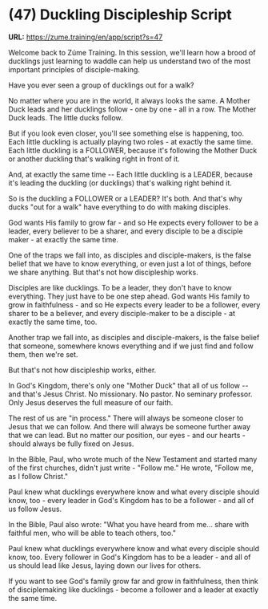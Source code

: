 # (47) Duckling Discipleship Script

**URL:** https://zume.training/en/app/script?s=47

Welcome back to Zúme Training. In this session, we'll learn how a brood of ducklings just learning to waddle can help us understand two of the most important principles of disciple-making.

Have you ever seen a group of ducklings out for a walk?

No matter where you are in the world, it always looks the same. A Mother Duck leads and her ducklings follow - one by one - all in a row. The Mother Duck leads. The little ducks follow.

But if you look even closer, you'll see something else is happening, too. Each little duckling is actually playing two roles - at exactly the same time. Each little duckling is a FOLLOWER, because it's following the Mother Duck or another duckling that's walking right in front of it.

And, at exactly the same time -- Each little duckling is a LEADER, because it's leading the duckling (or ducklings) that's walking right behind it.

So is the duckling a FOLLOWER or a LEADER? It's both. And that's why ducks "out for a walk" have everything to do with making disciples.

God wants His family to grow far - and so He expects every follower to be a leader, every believer to be a sharer, and every disciple to be a disciple maker - at exactly the same time.

One of the traps we fall into, as disciples and disciple-makers, is the false belief that we have to know everything, or even just a lot of things, before we share anything. But that's not how discipleship works.

Disciples are like ducklings. To be a leader, they don't have to know everything. They just have to be one step ahead. God wants His family to grow in faithfulness - and so He expects every leader to be a follower, every sharer to be a believer, and every disciple-maker to be a disciple - at exactly the same time, too.

Another trap we fall into, as disciples and disciple-makers, is the false belief that someone, somewhere knows everything and if we just find and follow them, then we're set.

But that's not how discipleship works, either.

In God's Kingdom, there's only one "Mother Duck" that all of us follow -- and that's Jesus Christ. No missionary. No pastor. No seminary professor. Only Jesus deserves the full measure of our faith.

The rest of us are "in process." There will always be someone closer to Jesus that we can follow. And there will always be someone further away that we can lead. But no matter our position, our eyes - and our hearts - should always be fully fixed on Jesus.

In the Bible, Paul, who wrote much of the New Testament and started many of the first churches, didn't just write - "Follow me." He wrote, "Follow me, as I follow Christ."

Paul knew what ducklings everywhere know and what every disciple should know, too - every leader in God's Kingdom has to be a follower - and all of us follow Jesus.

In the Bible, Paul also wrote: "What you have heard from me… share with faithful men, who will be able to teach others, too."

Paul knew what ducklings everywhere know and what every disciple should know, too. Every follower in God's Kingdom has to be a leader - and all of us should lead like Jesus, laying down our lives for others.

If you want to see God's family grow far and grow in faithfulness, then think of disciplemaking like ducklings - become a follower and a leader at exactly the same time.
